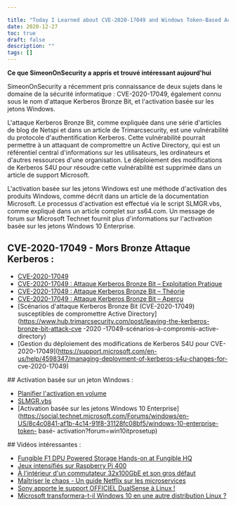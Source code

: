```yaml
---

title: "Today I Learned about CVE-2020-17049 and Windows Token-Based Activation"
date: 2020-12-27
toc: true
draft: false
description: ""
tags: []
---
```


 **Ce que SimeonOnSecurity a appris et trouvé intéressant aujourd'hui**  SimeonOnSecurity a récemment pris connaissance de deux sujets dans le domaine de la sécurité informatique : CVE-2020-17049, également connu sous le nom d'attaque Kerberos Bronze Bit, et l'activation basée sur les jetons Windows.  L'attaque Kerberos Bronze Bit, comme expliquée dans une série d'articles de blog de Netspi et dans un article de Trimarcsecurity, est une vulnérabilité du protocole d'authentification Kerberos. Cette vulnérabilité pourrait permettre à un attaquant de compromettre un Active Directory, qui est un référentiel central d'informations sur les utilisateurs, les ordinateurs et d'autres ressources d'une organisation. Le déploiement des modifications de Kerberos S4U pour résoudre cette vulnérabilité est supprimée dans un article de support Microsoft.  L'activation basée sur les jetons Windows est une méthode d'activation des produits Windows, comme décrit dans un article de la documentation Microsoft. Le processus d'activation est effectué via le script SLMGR.vbs, comme expliqué dans un article complet sur ss64.com. Un message de forum sur Microsoft Technet fournit plus d'informations sur l'activation basée sur les jetons Windows 10 Enterprise.  ## CVE-2020-17049 - Mors Bronze Attaque Kerberos : - [CVE-2020-17049](https://cve.mitre.org/cgi-bin/cvename.cgi?name=CVE-2020-17049) - [CVE-2020-17049 : Attaque Kerberos Bronze Bit – Exploitation Pratique](https://blog.netspi.com/cve-2020-17049-kerberos-bronze-bit-attack/) - [CVE-2020-17049 : Attaque Kerberos Bronze Bit – Théorie](https://blog.netspi.com/cve-2020-17049-kerberos-bronze-bit-theory/) - [CVE-2020-17049 : Attaque Kerberos Bronze Bit – Aperçu](https://blog.netspi.com/cve-2020-17049-kerberos-bronze-bit-overview/) - [Scénarios d'attaque Kerberos Bronze Bit (CVE-2020-17049) susceptibles de compromettre Active Directory](https://www.hub.trimarcsecurity.com/post/leaving-the-kerberos-bronze-bit-attack-cve -2020 -17049-scénarios-à-compromis-active-directory) - [Gestion du déploiement des modifications de Kerberos S4U pour CVE-2020-17049](https://support.microsoft.com/en-us/help/4598347/managing-deployment-of-kerberos-s4u-changes-for- cve-2020-17049)  ## Activation basée sur un jeton Windows : - [Planifier l'activation en volume](https://docs.microsoft.com/en-us/windows/deployment/volume-activation/plan-for-volume-activation-client) - [SLMGR.vbs](https://ss64.com/nt/slmgr.html) - [Activation basée sur les jetons Windows 10 Enterprise] (https://social.technet.microsoft.com/Forums/windows/en-US/8c4c0841-af1b-4c14-91f8-31128fc08bf5/windows-10-enterprise-token- basé- activation?forum=win10itprosetup)  ## Vidéos intéressantes : - [Fungible F1 DPU Powered Storage Hands-on at Fungible HQ](https://www.youtube.com/watch?v=NjhTTMNGBBw&t) - [Jeux intensifiés sur Raspberry Pi 400](https://www.youtube.com/watch?v=Ag53sdLXsFk) - [À l'intérieur d'un commutateur 32x100GbE et son gros défaut](https://www.youtube.com/watch?v=fkc2pFFGCtE) - [Maîtriser le chaos - Un guide Netflix sur les microservices](https://www.youtube.com/watch?v=CZ3wIuvmHeM) - [Sony apporte le support OFFICIEL DualSense à Linux !](https://www.youtube.com/watch?v=YSgbcJrnZzE) - [Microsoft transformera-t-il Windows 10 en une autre distribution Linux ?](https://www.youtube.com/watch?v=vdycbruoZ9s)